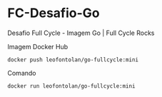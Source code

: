 # FC-Desafio-Go
Desafio Full Cycle - Imagem Go | Full Cycle Rocks


Imagem Docker Hub

<code>docker push leofontolan/go-fullcycle:mini</code>



Comando

<code>docker run leofontolan/go-fullcycle:mini</code>
